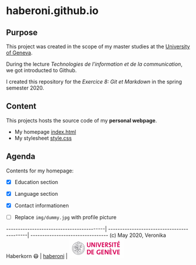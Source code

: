 # haberoni.github.io

## Purpose
[comment]: # (this text is invisible for the viewer of the README.md)

This project was created in the scope of my master studies at the [University of Geneva](https://www.unige.ch/fti/en/).

During the lecture *Technologies de l’information et de la communication*, we got introducted to Github.

I created this repository for the *Exercice 8: Git et Markdown* in the spring semester 2020.

## Content
This projects hosts the source code of my __personal webpage__.
* My homepage [index.html](https://github.com/haberoni/haberoni.github.io/blob/master/index.html)
* My stylesheet [style.css](https://github.com/haberoni/haberoni.github.io/blob/master/css/style.css)


## Agenda

Contents for my homepage:
- [x] Education section
- [x] Language section
- [x] Contact informationen
- [ ] Replace `img/dummy.jpg` with profile picture




------------------------------------------| -------------------------------------------| ---------------------------------
(c) May 2020, Veronika Haberkorn :mask:   | [haberoni](https://github.com/haberoni)    |   ![GitHub Logo](./img/UNIGE.gif) 